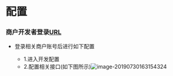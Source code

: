 # 配置

### 商户开发者登录[URL]( http://djm.hoyar.com.cn/orgLogin/login)

- 登录相关商户账号后进行如下配置

  - 1.进入开发配置
  - 2.配置相关接口(如下图所示)![image-20190730163154324](assets/image-20190730163154324.png)

   


